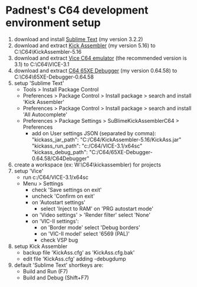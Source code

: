 # Padnest's C64 development environment setup
 1. download and install [Sublime Text](https://www.sublimetext.com) (my version 3.2.2)   
 2. download and extract [Kick Assembler](http://theweb.dk/KickAssemble) (my version 5.16) to C:\C64\KickAssembler-5.16
 3. download and extract [Vice C64 emulator](https://vice-emu.sourceforge.io/windows.html) (the recommended version is 3.1) to C:\C64\VICE-3.1
 4. download and extract [C64 65XE Debugger](https://sourceforge.net/projects/c64-debugger) (my version 0.64.58)  to C:\C64\65XE-Debugger-0.64.58
 5. setup 'Sublime Text'
	- Tools > Install Package Control	
	- Preferences > Package Control > Install package > search and install 'Kick Assembler'
	- Preferences > Package Control > Install package > search and install 'All Autocomplete'
	- Preferences > Package Settings > SuBlimeKickAssemblerC64 > Preferences
		- add on User settings JSON (separated by comma):
			"kickass_jar_path": "C:/C64/KickAssembler-5.16/KickAss.jar"
			"kickass_run_path": "c:/C64/VICE-3.1/x64sc"
			"kickass_debug_path": "C:/C64/65XE-Debugger-0.64.58/C64Debugger"
6. create a workspace (ex: W:\C64\kickassembler) for projects
7. setup 'Vice'
	- run c:/C64/VICE-3.1/x64sc
	- Menu > Settings
		- check 'Save settings on exit'
		- uncheck 'Confirm on exit'
		- on 'Autostart settings'
			- select 'Inject to RAM' on 'PRG autostart mode'
		- on 'Video settings' > 'Render filter' select 'None'
		- on 'VIC-II settings':
			- on 'Border mode' select 'Debug borders'
			- on 'VIC-II model' select '6569 (PAL)'
			- check VSP bug
8. setup Kick Assembler
	- backup file 'KickAss.cfg' as 'KickAss.cfg.bak'
	- edit file 'KickAss.cfg' adding
		-debugdump
9. default 'Sublime Text' shortkeys are:
	- Build and Run (F7)
	- Build and Debug (Shift+F7)
